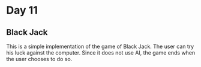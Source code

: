# Day 11
## Black Jack

This is a simple implementation of the game of Black Jack. The user can try his luck against the computer. Since it does not use AI, the game ends when the user chooses to do so.
